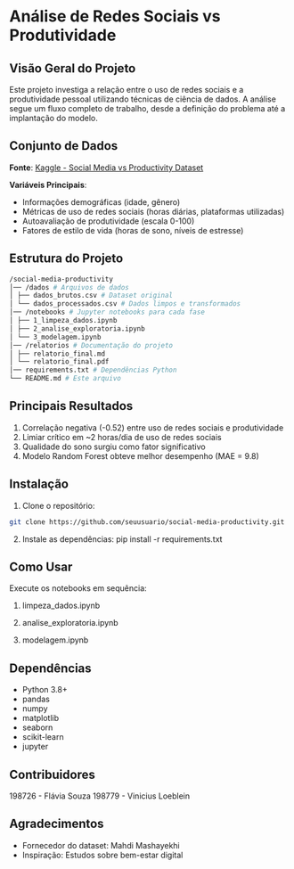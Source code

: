 # Análise de Redes Sociais vs Produtividade

## Visão Geral do Projeto

Este projeto investiga a relação entre o uso de redes sociais e a produtividade pessoal utilizando técnicas de ciência de dados. A análise segue um fluxo completo de trabalho, desde a definição do problema até a implantação do modelo.

## Conjunto de Dados

**Fonte**: [Kaggle - Social Media vs Productivity Dataset](https://www.kaggle.com/datasets/mahdimashayekhi/social-media-vs-productivity)

**Variáveis Principais**:
- Informações demográficas (idade, gênero)
- Métricas de uso de redes sociais (horas diárias, plataformas utilizadas)
- Autoavaliação de produtividade (escala 0-100)
- Fatores de estilo de vida (horas de sono, níveis de estresse)

## Estrutura do Projeto
```bash
/social-media-productivity
│── /dados # Arquivos de dados
│ ├── dados_brutos.csv # Dataset original
│ └── dados_processados.csv # Dados limpos e transformados
│── /notebooks # Jupyter notebooks para cada fase
│ ├── 1_limpeza_dados.ipynb
│ ├── 2_analise_exploratoria.ipynb
│ └── 3_modelagem.ipynb
│── /relatorios # Documentação do projeto
│ ├── relatorio_final.md
│ └── relatorio_final.pdf
│── requirements.txt # Dependências Python
└── README.md # Este arquivo
```


## Principais Resultados

1. Correlação negativa (-0.52) entre uso de redes sociais e produtividade
2. Limiar crítico em ~2 horas/dia de uso de redes sociais
3. Qualidade do sono surgiu como fator significativo
4. Modelo Random Forest obteve melhor desempenho (MAE = 9.8)

## Instalação

1. Clone o repositório:
```bash
git clone https://github.com/seuusuario/social-media-productivity.git
```

2. Instale as dependências:
pip install -r requirements.txt

## Como Usar
Execute os notebooks em sequência:

1. limpeza_dados.ipynb

2. analise_exploratoria.ipynb

3. modelagem.ipynb

## Dependências

* Python 3.8+
* pandas
* numpy
* matplotlib
* seaborn
* scikit-learn
* jupyter

## Contribuidores
198726 - Flávia Souza
198779 - Vinicius Loeblein

## Agradecimentos
* Fornecedor do dataset: Mahdi Mashayekhi
* Inspiração: Estudos sobre bem-estar digital
